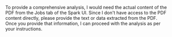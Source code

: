 To provide a comprehensive analysis, I would need the actual content of the PDF from the Jobs tab of the Spark UI. Since I don't have access to the PDF content directly, please provide the text or data extracted from the PDF. Once you provide that information, I can proceed with the analysis as per your instructions.